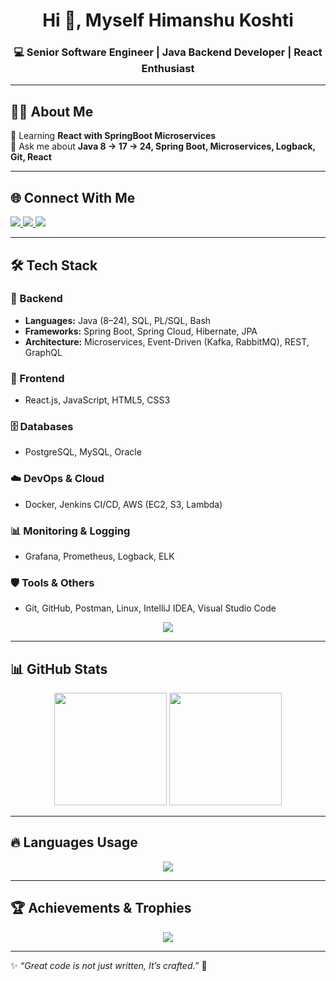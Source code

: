 <h1 align="center">Hi 👋, Myself Himanshu Koshti</h1>
<h3 align="center">
💻 Senior Software Engineer | Java Backend Developer | React Enthusiast  
</h3>

---

## 👨‍💻 About Me  
🌱 Learning **React with SpringBoot Microservices**  
💬 Ask me about **Java 8 → 17 → 24, Spring Boot, Microservices, Logback, Git, React**  
 

---

## 🌐 Connect With Me  
<p align="left">
  <a href="https://www.linkedin.com/in/devhimanshukoshti" target="_blank">
    <img src="https://img.shields.io/badge/LinkedIn-%230077B5.svg?&style=for-the-badge&logo=linkedin&logoColor=white" />
  </a>
  <a href="mailto:Himanshukoshti94@outlook.com">
    <img src="https://img.shields.io/badge/Outlook-0078D4?style=for-the-badge&logo=microsoft-outlook&logoColor=white" />
  </a>
  <a href="https://github.com/himanshu-koshti-lab" target="_blank">
    <img src="https://img.shields.io/badge/GitHub-171515?style=for-the-badge&logo=github&logoColor=white" />
  </a>
</p>

---

## 🛠️ Tech Stack  

### 🚀 Backend  
- **Languages:** Java (8–24), SQL, PL/SQL, Bash  
- **Frameworks:** Spring Boot, Spring Cloud, Hibernate, JPA  
- **Architecture:** Microservices, Event-Driven (Kafka, RabbitMQ), REST, GraphQL  

### 🎨 Frontend  
- React.js, JavaScript, HTML5, CSS3

### 🗄️ Databases  
- PostgreSQL, MySQL, Oracle

### ☁️ DevOps & Cloud  
- Docker, Jenkins CI/CD, AWS (EC2, S3, Lambda)  

### 📊 Monitoring & Logging  
- Grafana, Prometheus, Logback, ELK  

### 🛡️ Tools & Others  
- Git, GitHub, Postman, Linux, IntelliJ IDEA, Visual Studio Code  

<p align="center">
  <img src="https://skillicons.dev/icons?i=java,spring,hibernate,maven,postgres,mysql,docker,linux,aws,git,github,react,html,css,js,kafka,grafana,postman" />
</p>

---

## 📊 GitHub Stats  

<div align="center">
  <img src="https://github-readme-stats.vercel.app/api?username=himanshu-koshti-lab&show_icons=true&theme=tokyonight&count_private=true" height="180"/>
  <img src="https://github-readme-streak-stats.herokuapp.com/?user=himanshu-koshti-lab&theme=tokyonight" height="180"/>
</div>  

---

## 🔥 Languages Usage  
<div align="center">
  <img src="https://github-readme-stats.vercel.app/api/top-langs/?username=himanshu-koshti-lab&layout=compact&theme=tokyonight" />
</div>

---

## 🏆 Achievements & Trophies  
<p align="center">
  <img src="https://github-profile-trophy.vercel.app/?username=himanshu-koshti-lab&theme=darkhub&margin-w=10&margin-h=10&column=7" />
</p>

---

✨ *“Great code is not just written, It’s crafted.”* 🚀  
